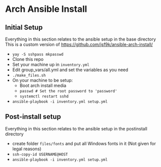 # Arch Ansible Install

## Initial Setup
Everything in this section relates to the ansible setup in the base directory
This is a custom version of https://github.com/jsf9k/ansible-arch-install/

- `yay -S sshpass mkpasswd`
- Clone this repo
- Set your machine up in `inventory.yml`
- Edit group_vars/all.yml and set the variables as you need
- `./make_files.sh`
- On your machine to be setup:
    - Boot arch install media
    - `passwd # Set the root password to 'password'`
    - `systemctl restart sshd`
- `ansible-playbook -i inventory.yml setup.yml`

## Post-install setup
Everything in this section relates to the ansible setup in the postinstall directory

- create folder `files/fonts` and put all Windows fonts in it (Not given for legal reasons)
- `ssh-copy-id USERNAME@HOST`
- `ansible-playbook -i inventory.yml setup.yml`
